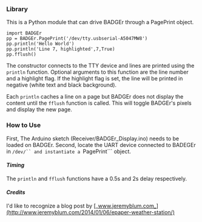 ### **Library**

This is a Python module that can drive BADGEr through a PagePrint object. 
```
import BADGEr
pp = BADGEr.PagePrint('/dev/tty.usbserial-A5047MW8')
pp.println('Hello World')
pp.println('Line 7, highlighted',7,True)
pp.fflush()
```

The constructor connects to the TTY device and lines are printed using the ```println``` function. Optional arguments to this function are the line number and a highlight flag. If the highlight flag is set, the line will be printed in negative (white text and black background). 

Each ```println``` caches a line on a page but BADGEr does not display the content until the ```fflush``` function is called. This will toggle BADGEr's pixels and display the new page. 

### **How to Use**

First, The Arduino sketch (Receiver/BADGEr_Display.ino) needs to be loaded on BADGEr. Second, locate the UART device connected to BADEGEr in ```/dev/`` and instantiate a ```PagePrint``` object.

#### *Timing*

The ```println``` and ```fflush``` functions have a 0.5s and 2s delay respectively.

#### *Credits*

I'd like to recognize a blog post by [_www.jeremyblum.com_](http://www.jeremyblum.com/2014/01/06/epaper-weather-station/)